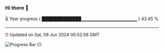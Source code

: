 ### Hi there 👋

⏳ Year progress { █████████████▁▁▁▁▁▁▁▁▁▁▁▁▁▁▁▁▁ } 43.45 %

---

⏰ Updated on Sat, 08 Jun 2024 00:52:58 GMT

![Progress Bar CI](https://github.com/liununu/liununu/workflows/Progress%20Bar%20CI/badge.svg)
